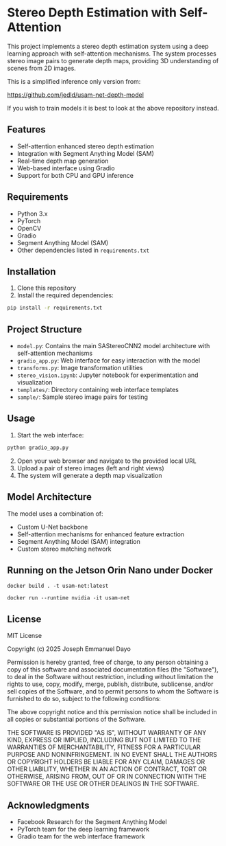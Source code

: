 # Stereo Depth Estimation with Self-Attention

This project implements a stereo depth estimation system using a deep learning approach with self-attention mechanisms. The system processes stereo image pairs to generate depth maps, providing 3D understanding of scenes from 2D images.

This is a simplified inference only version from:

https://github.com/jedld/usam-net-depth-model

If you wish to train models it is best to look at the above repository instead.

## Features

- Self-attention enhanced stereo depth estimation
- Integration with Segment Anything Model (SAM)
- Real-time depth map generation
- Web-based interface using Gradio
- Support for both CPU and GPU inference

## Requirements

- Python 3.x
- PyTorch
- OpenCV
- Gradio
- Segment Anything Model (SAM)
- Other dependencies listed in `requirements.txt`

## Installation

1. Clone this repository
2. Install the required dependencies:
```bash
pip install -r requirements.txt
```

## Project Structure

- `model.py`: Contains the main SAStereoCNN2 model architecture with self-attention mechanisms
- `gradio_app.py`: Web interface for easy interaction with the model
- `transforms.py`: Image transformation utilities
- `stereo_vision.ipynb`: Jupyter notebook for experimentation and visualization
- `templates/`: Directory containing web interface templates
- `sample/`: Sample stereo image pairs for testing

## Usage

1. Start the web interface:
```bash
python gradio_app.py
```

2. Open your web browser and navigate to the provided local URL
3. Upload a pair of stereo images (left and right views)
4. The system will generate a depth map visualization

## Model Architecture

The model uses a combination of:
- Custom U-Net backbone
- Self-attention mechanisms for enhanced feature extraction
- Segment Anything Model (SAM) integration
- Custom stereo matching network

## Running on the Jetson Orin Nano under Docker 

```
docker build . -t usam-net:latest
```

```
docker run --runtime nvidia -it usam-net 
```

## License

MIT License

Copyright (c) 2025 Joseph Emmanuel Dayo

Permission is hereby granted, free of charge, to any person obtaining a copy
of this software and associated documentation files (the "Software"), to deal
in the Software without restriction, including without limitation the rights
to use, copy, modify, merge, publish, distribute, sublicense, and/or sell
copies of the Software, and to permit persons to whom the Software is
furnished to do so, subject to the following conditions:

The above copyright notice and this permission notice shall be included in all
copies or substantial portions of the Software.

THE SOFTWARE IS PROVIDED "AS IS", WITHOUT WARRANTY OF ANY KIND, EXPRESS OR
IMPLIED, INCLUDING BUT NOT LIMITED TO THE WARRANTIES OF MERCHANTABILITY,
FITNESS FOR A PARTICULAR PURPOSE AND NONINFRINGEMENT. IN NO EVENT SHALL THE
AUTHORS OR COPYRIGHT HOLDERS BE LIABLE FOR ANY CLAIM, DAMAGES OR OTHER
LIABILITY, WHETHER IN AN ACTION OF CONTRACT, TORT OR OTHERWISE, ARISING FROM,
OUT OF OR IN CONNECTION WITH THE SOFTWARE OR THE USE OR OTHER DEALINGS IN THE
SOFTWARE.

## Acknowledgments

- Facebook Research for the Segment Anything Model
- PyTorch team for the deep learning framework
- Gradio team for the web interface framework

